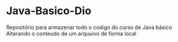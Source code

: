 # Java-Basico-Dio
Repositório para armazenar todo o codigo do curso de Java básico 
Alterando o conteudo de um arquuivo de forma local 
